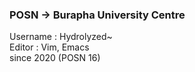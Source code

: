 ### POSN -> Burapha University Centre  
Username : Hydrolyzed~  
Editor   : Vim, Emacs  
since 2020 (POSN 16)
